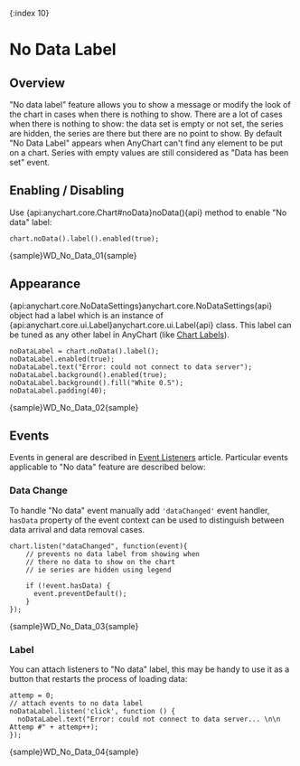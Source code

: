 {:index 10}
# No Data Label

## Overview

"No data label" feature allows you to show a message or modify the look of the chart in cases when there is nothing to show. There are a lot of cases when there is nothing to show: the data set is empty or not set, the series are hidden, the series are there but there are no point to show. By default "No Data Label" appears when AnyChart can't find any element to be put on a chart. Series with empty values are still considered as "Data has been set" event.

## Enabling / Disabling

Use {api:anychart.core.Chart#noData}noData(){api} method to enable "No data" label:

```
chart.noData().label().enabled(true);
```

{sample}WD\_No\_Data\_01{sample}

## Appearance

{api:anychart.core.NoDataSettings}anychart.core.NoDataSettings{api} object had a label which is an instance of {api:anychart.core.ui.Label}anychart.core.ui.Label{api} class. This label can be tuned as any other label in AnyChart (like [Chart Labels](../Common_Settings/Chart_Labels)).

```
noDataLabel = chart.noData().label();
noDataLabel.enabled(true);
noDataLabel.text("Error: could not connect to data server");
noDataLabel.background().enabled(true);
noDataLabel.background().fill("White 0.5");
noDataLabel.padding(40);
```

{sample}WD\_No\_Data\_02{sample}

## Events

Events in general are described in [Event Listeners](../Common_Settings/Event_Listeners) article. Particular events applicable to "No data" feature are described below:

### Data Change

To handle "No data" event manually add `'dataChanged'` event handler, `hasData` property of the event context can be used to distinguish between data arrival and data removal cases.

```
chart.listen("dataChanged", function(event){
    // prevents no data label from showing when 
    // there no data to show on the chart
    // ie series are hidden using legend

    if (!event.hasData) {
      event.preventDefault();
    }
});
```

{sample}WD\_No\_Data\_03{sample}

### Label

You can attach listeners to "No data" label, this may be handy to use it as a button that restarts the process of loading data:

```
attemp = 0;
// attach events to no data label
noDataLabel.listen('click', function () {
  noDataLabel.text("Error: could not connect to data server... \n\n Attemp #" + attemp++);
});
```

{sample}WD\_No\_Data\_04{sample}